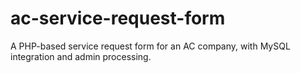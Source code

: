 # ac-service-request-form
A PHP-based service request form for an AC company, with MySQL integration and admin processing.
